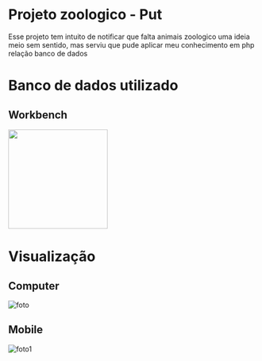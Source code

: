 # Projeto zoologico - Put 
Esse projeto tem intuito de notificar que falta animais zoologico
uma ideia meio sem sentido, mas serviu que pude aplicar meu conhecimento em php relação banco de dados

# Banco de dados utilizado
<h2>Workbench</h2>

<img width="200px" src="https://cdn.icon-icons.com/icons2/3053/PNG/512/mysql_workbench_macos_bigsur_icon_189924.png" alt="">

<h1>Visualização</h1>
<h2>Computer</h2>

![foto](https://github.com/user-attachments/assets/1e9d23ed-1d7d-45d2-881c-01eb8e3d1197)

<h2>Mobile</h2>

![foto1](https://github.com/user-attachments/assets/e7a30c57-5160-4991-893d-49c10dd75fd9)
